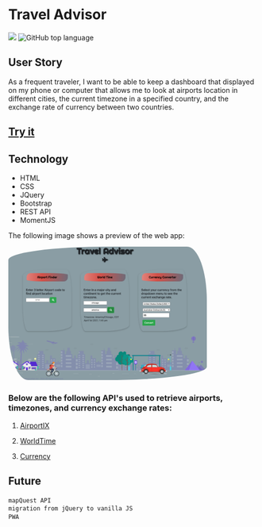 # Travel Advisor

![](https://img.shields.io/badge/JavaScript-JS-blue)
![GitHub top language](https://img.shields.io/github/languages/top/lfernandez79/travelAdvisor?color=yellow&label=jQuery&logo=jquery)

## User Story
As a frequent traveler, I want to be able to keep a dashboard that displayed on my phone or computer that allows me to look at airports location in different cities, the current timezone in a specified country, and the exchange rate of currency between two countries.

## [Try it](https://lfernandez79.github.io/travelAdvisor/)


## Technology
- HTML
- CSS
- JQuery 
- Bootstrap
- REST API
- MomentJS

The following image shows a preview of the web app:

<img src="airPlane/travelAdvisor.png" style="border-radius: 50% 10% / 10% 40%" width="400">

### Below are the following API's used to retrieve airports, timezones, and currency exchange rates:

1. [AirportIX](https://rapidapi.com/neelers/api/airportix?endpoint=apiendpoint_5511f8b7-48cc-403f-b380-96e51d636282) 

2. [WorldTime](https://rapidapi.com/brianiswu/api/world-time2)

3. [Currency](https://rapidapi.com/natkapral/api/currency-converter5)

## Future
```sh
mapQuest API
migration from jQuery to vanilla JS
PWA
```